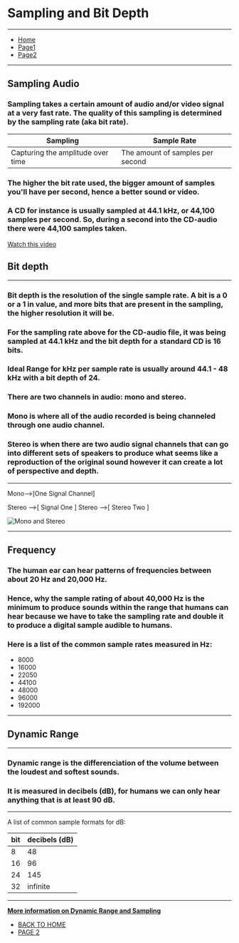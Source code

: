 #  __Sampling and Bit Depth__ 
---

* [Home](https://github.com/haleyheidenreich/Digital_Tutorial/tree/master/Documents/FALL%202018/Digital%20Multimedia/Final_Tutorial/README.md)
* [Page1](https://github.com/haleyheidenreich/Digital_Tutorial/tree/master/Documents/FALL%202018/Digital%20Multimedia/Final_Tutorial/pg1.md)
* [Page2](https://github.com/haleyheidenreich/Digital_Tutorial/tree/master/Documents/FALL%202018/Digital%20Multimedia/Final_Tutorial/pg2.md)

---
## __Sampling Audio__

### Sampling takes a certain amount of audio and/or video signal at a very fast rate. The quality of this sampling is determined by the sampling rate (aka bit rate). 

| Sampling | Sample Rate |
| --- | ---|
| Capturing the amplitude over time | The amount of samples per second |

### The higher the bit rate used, the bigger amount of samples you'll have per second, hence a better sound or video. 
### A CD for instance is usually sampled at 44.1 kHz, or 44,100 samples per second. So, during a second into the CD-audio there were 44,100 samples taken. 

[Watch this video](https://www.youtube.com/watch?v=BNVVq-iVPy8)

## __Bit depth__ 
---
### Bit depth is the resolution of the single sample rate. A bit is a 0 or a 1 in value, and more bits that are present in the sampling, the higher resolution it will be. 

### For the sampling rate above for the CD-audio file, it was being sampled at 44.1 kHz and the bit depth for a standard CD is 16 bits. 

### **Ideal Range** for kHz per sample rate is usually around 44.1 - 48 kHz with a bit depth of 24.
### There are two channels in audio: mono and stereo. 
### Mono is where all of the audio recorded is being channeled through one audio channel. 
### Stereo is when there are two audio signal channels that can go into different sets of speakers to produce what seems like a reproduction of the original sound however it can create a lot of perspective and depth. 

---

Mono-->[One Signal Channel] 

Stereo -->[ Signal One ]
Stereo -->[ Stereo Two ]

![Mono and Stereo](https://github.com/haleyheidenreich/Digital_Tutorial/edit/master/Documents/FALL%202018/Digital%20Multimedia/Final_Tutorial/mono-stereo.jpg)

---
## __Frequency__

### The human ear can hear patterns of frequencies between about 20 Hz and 20,000 Hz. 
### Hence, why the sample rating of about 40,000 Hz is the minimum to produce sounds within the range that humans can hear because we have to take the sampling rate and double it to produce a digital sample audible to humans. 
### Here is a list of the common sample rates measured in Hz:
* 8000
* 16000 
* 22050 
* 44100 
* 48000 
* 96000 
* 192000
---
## __Dynamic Range__ 
---
### Dynamic range is the differenciation of the volume between the loudest and softest sounds.
### It is measured in decibels (**dB**), for humans we can only hear anything that is at least 90 dB. 
---
A list of common sample formats for dB:

| bit | decibels (**dB**) |
| --- | --- |
| 8 | 48 |
|16 | 96 |
| 24 | 145 |
| 32 | infinite | 

---

[**More information on Dynamic Range and Sampling**](https://manual.audacityteam.org/man/digital_audio.html)

* [BACK TO HOME](https://github.com/haleyheidenreich/Digital_Tutorial/tree/master/Documents/FALL%202018/Digital%20Multimedia/Final_Tutorial/README.md)
* [PAGE 2](https://github.com/haleyheidenreich/Digital_Tutorial/tree/master/Documents/FALL%202018/Digital%20Multimedia/Final_Tutorial/pg2.md)




